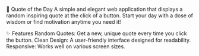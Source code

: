 🌟 Quote of the Day
A simple and elegant web application that displays a random inspiring quote at the click of a button. Start your day with a dose of wisdom or find motivation anytime you need it!

✨ Features
Random Quotes: Get a new, unique quote every time you click the button.
Clean Design: A user-friendly interface designed for readability.
Responsive: Works well on various screen sizes.
